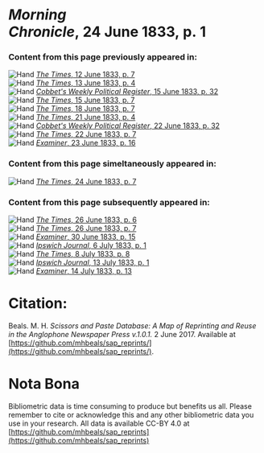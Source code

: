 # *Morning Chronicle*, 24 June 1833, p. 1  
  
### Content from this page previously appeared in:  
![Hand](http://scissorsandpaste.net/wp-content/uploads/2017/06/smallhandpointer.png) [*The Times*, 12 June 1833, p. 7](https://mhbeals.github.io/sap_html/The-Times/The-Times-12-June-1833-p-7)  
![Hand](http://scissorsandpaste.net/wp-content/uploads/2017/06/smallhandpointer.png) [*The Times*, 13 June 1833, p. 4](https://mhbeals.github.io/sap_html/The-Times/The-Times-13-June-1833-p-4)  
![Hand](http://scissorsandpaste.net/wp-content/uploads/2017/06/smallhandpointer.png) [*Cobbet's Weekly Political Register*, 15 June 1833, p. 32](https://mhbeals.github.io/sap_html/Cobbet's-Weekly-Political-Register/Cobbet's-Weekly-Political-Register-15-June-1833-p-32)  
![Hand](http://scissorsandpaste.net/wp-content/uploads/2017/06/smallhandpointer.png) [*The Times*, 15 June 1833, p. 7](https://mhbeals.github.io/sap_html/The-Times/The-Times-15-June-1833-p-7)  
![Hand](http://scissorsandpaste.net/wp-content/uploads/2017/06/smallhandpointer.png) [*The Times*, 18 June 1833, p. 7](https://mhbeals.github.io/sap_html/The-Times/The-Times-18-June-1833-p-7)  
![Hand](http://scissorsandpaste.net/wp-content/uploads/2017/06/smallhandpointer.png) [*The Times*, 21 June 1833, p. 4](https://mhbeals.github.io/sap_html/The-Times/The-Times-21-June-1833-p-4)  
![Hand](http://scissorsandpaste.net/wp-content/uploads/2017/06/smallhandpointer.png) [*Cobbet's Weekly Political Register*, 22 June 1833, p. 32](https://mhbeals.github.io/sap_html/Cobbet's-Weekly-Political-Register/Cobbet's-Weekly-Political-Register-22-June-1833-p-32)  
![Hand](http://scissorsandpaste.net/wp-content/uploads/2017/06/smallhandpointer.png) [*The Times*, 22 June 1833, p. 7](https://mhbeals.github.io/sap_html/The-Times/The-Times-22-June-1833-p-7)  
![Hand](http://scissorsandpaste.net/wp-content/uploads/2017/06/smallhandpointer.png) [*Examiner*, 23 June 1833, p. 16](https://mhbeals.github.io/sap_html/Examiner/Examiner-23-June-1833-p-16)  
  
### Content from this page simeltaneously appeared in:  
![Hand](http://scissorsandpaste.net/wp-content/uploads/2017/06/smallhandpointer.png) [*The Times*, 24 June 1833, p. 7](https://mhbeals.github.io/sap_html/The-Times/The-Times-24-June-1833-p-7)  
  
### Content from this page subsequently appeared in:  
![Hand](http://scissorsandpaste.net/wp-content/uploads/2017/06/smallhandpointer.png) [*The Times*, 26 June 1833, p. 6](https://mhbeals.github.io/sap_html/The-Times/The-Times-26-June-1833-p-6)  
![Hand](http://scissorsandpaste.net/wp-content/uploads/2017/06/smallhandpointer.png) [*The Times*, 26 June 1833, p. 7](https://mhbeals.github.io/sap_html/The-Times/The-Times-26-June-1833-p-7)  
![Hand](http://scissorsandpaste.net/wp-content/uploads/2017/06/smallhandpointer.png) [*Examiner*, 30 June 1833, p. 15](https://mhbeals.github.io/sap_html/Examiner/Examiner-30-June-1833-p-15)  
![Hand](http://scissorsandpaste.net/wp-content/uploads/2017/06/smallhandpointer.png) [*Ipswich Journal*, 6 July 1833, p. 1](https://mhbeals.github.io/sap_html/Ipswich-Journal/Ipswich-Journal-6-July-1833-p-1)  
![Hand](http://scissorsandpaste.net/wp-content/uploads/2017/06/smallhandpointer.png) [*The Times*, 8 July 1833, p. 8](https://mhbeals.github.io/sap_html/The-Times/The-Times-8-July-1833-p-8)  
![Hand](http://scissorsandpaste.net/wp-content/uploads/2017/06/smallhandpointer.png) [*Ipswich Journal*, 13 July 1833, p. 1](https://mhbeals.github.io/sap_html/Ipswich-Journal/Ipswich-Journal-13-July-1833-p-1)  
![Hand](http://scissorsandpaste.net/wp-content/uploads/2017/06/smallhandpointer.png) [*Examiner*, 14 July 1833, p. 13](https://mhbeals.github.io/sap_html/Examiner/Examiner-14-July-1833-p-13)  


# Citation: 

Beals. M. H. *Scissors and Paste Database: A Map of Reprinting and Reuse in the Anglophone Newspaper Press v.1.0.1.* 2 June 2017. Available at [https://github.com/mhbeals/sap_reprints/](https://github.com/mhbeals/sap_reprints/). 

# Nota Bona

Bibliometric data is time consuming to produce but benefits us all. Please remember to cite or acknowledge this and any other bibliometric data you use in your research. All data is available CC-BY 4.0 at [https://github.com/mhbeals/sap_reprints](https://github.com/mhbeals/sap_reprints)